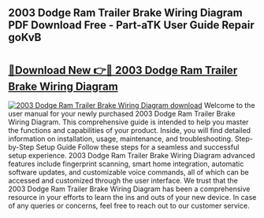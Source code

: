 ## 2003 Dodge Ram Trailer Brake Wiring Diagram PDF Download Free - Part-aTK User Guide Repair goKvB

# <h2><a href="http://dfkq7vo.blite.top/?on=2003+Dodge+Ram+Trailer+Brake+Wiring+Diagram">🔗Download New 👉🔴 2003 Dodge Ram Trailer Brake Wiring Diagram</a></h2>

[![2003 Dodge Ram Trailer Brake Wiring Diagram download](https://i.imgur.com/lujVjoI.png)](http://dfkq7vo.blite.top/?on=2003+Dodge+Ram+Trailer+Brake+Wiring+Diagram)
Welcome to the user manual for your newly purchased 2003 Dodge Ram Trailer Brake Wiring Diagram. This comprehensive guide is intended to help you master the functions and capabilities of your product. Inside, you will find detailed information on installation, usage, maintenance, and troubleshooting. Step-by-Step Setup Guide Follow these steps for a seamless and successful setup experience. 2003 Dodge Ram Trailer Brake Wiring Diagram advanced features include fingerprint scanning, smart home integration, automatic software updates, and customizable voice commands, all of which can be accessed and customized through the user interface. We trust that the 2003 Dodge Ram Trailer Brake Wiring Diagram has been a comprehensive resource in your efforts to learn the ins and outs of your new device. In case of any queries or concerns, feel free to reach out to our customer service.
